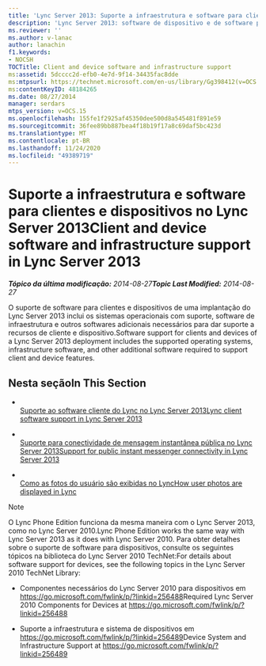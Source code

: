 ```yaml
---
title: 'Lync Server 2013: Suporte a infraestrutura e software para clientes e dispositivos'
description: 'Lync Server 2013: software de dispositivo e de software para cliente e infraestrutura.'
ms.reviewer: ''
ms.author: v-lanac
author: lanachin
f1.keywords:
- NOCSH
TOCTitle: Client and device software and infrastructure support
ms:assetid: 5dcccc2d-efb0-4e7d-9f14-34435fac8dde
ms:mtpsurl: https://technet.microsoft.com/en-us/library/Gg398412(v=OCS.15)
ms:contentKeyID: 48184265
ms.date: 08/27/2014
manager: serdars
mtps_version: v=OCS.15
ms.openlocfilehash: 155fe1f2925af45350dee500d8a545481f891e59
ms.sourcegitcommit: 36fee89bb887bea4f18b19f17a8c69daf5bc423d
ms.translationtype: MT
ms.contentlocale: pt-BR
ms.lasthandoff: 11/24/2020
ms.locfileid: "49389719"
---
```

# <a name="client-and-device-software-and-infrastructure-support-in-lync-server-2013"></a><span data-ttu-id="fb9bd-103">Suporte a infraestrutura e software para clientes e dispositivos no Lync Server 2013</span><span class="sxs-lookup"><span data-stu-id="fb9bd-103">Client and device software and infrastructure support in Lync Server 2013</span></span>

<div data-xmlns="http://www.w3.org/1999/xhtml">

<div class="topic" data-xmlns="http://www.w3.org/1999/xhtml" data-msxsl="urn:schemas-microsoft-com:xslt" data-cs="https://msdn.microsoft.com/">

<div data-asp="https://msdn2.microsoft.com/asp">



</div>

<div id="mainSection">

<div id="mainBody"><span data-ttu-id="fb9bd-104">

<span> </span></span><span class="sxs-lookup"><span data-stu-id="fb9bd-104">

<span> </span></span></span>

<span data-ttu-id="fb9bd-105">_**Tópico da última modificação:** 2014-08-27_</span><span class="sxs-lookup"><span data-stu-id="fb9bd-105">_**Topic Last Modified:** 2014-08-27_</span></span>

<span data-ttu-id="fb9bd-106">O suporte de software para clientes e dispositivos de uma implantação do Lync Server 2013 inclui os sistemas operacionais com suporte, software de infraestrutura e outros softwares adicionais necessários para dar suporte a recursos de cliente e dispositivo.</span><span class="sxs-lookup"><span data-stu-id="fb9bd-106">Software support for clients and devices of a Lync Server 2013 deployment includes the supported operating systems, infrastructure software, and other additional software required to support client and device features.</span></span>

<div>

## <a name="in-this-section"></a><span data-ttu-id="fb9bd-107">Nesta seção</span><span class="sxs-lookup"><span data-stu-id="fb9bd-107">In This Section</span></span>

  - <span></span>  
    [<span data-ttu-id="fb9bd-108">Suporte ao software cliente do Lync no Lync Server 2013</span><span class="sxs-lookup"><span data-stu-id="fb9bd-108">Lync client software support in Lync Server 2013</span></span>](lync-server-2013-lync-client-software-support.md)

  - <span></span>  
    [<span data-ttu-id="fb9bd-109">Suporte para conectividade de mensagem instantânea pública no Lync Server 2013</span><span class="sxs-lookup"><span data-stu-id="fb9bd-109">Support for public instant messenger connectivity in Lync Server 2013</span></span>](lync-server-2013-support-for-public-instant-messenger-connectivity.md)

  - <span></span>  
    [<span data-ttu-id="fb9bd-110">Como as fotos do usuário são exibidas no Lync</span><span class="sxs-lookup"><span data-stu-id="fb9bd-110">How user photos are displayed in Lync</span></span>](how-user-photos-are-displayed-in-lync.md)

<div>


> [!NOTE]  
> <span data-ttu-id="fb9bd-111">O Lync Phone Edition funciona da mesma maneira com o Lync Server 2013, como no Lync Server 2010.</span><span class="sxs-lookup"><span data-stu-id="fb9bd-111">Lync Phone Edition works the same way with Lync Server 2013 as it does with Lync Server 2010.</span></span> <span data-ttu-id="fb9bd-112">Para obter detalhes sobre o suporte de software para dispositivos, consulte os seguintes tópicos na biblioteca do Lync Server 2010 TechNet:</span><span class="sxs-lookup"><span data-stu-id="fb9bd-112">For details about software support for devices, see the following topics in the Lync Server 2010 TechNet Library:</span></span> 
> <UL>
> <LI>
> <P><span data-ttu-id="fb9bd-113">Componentes necessários do Lync Server 2010 para dispositivos em <A class=uri href="https://go.microsoft.com/fwlink/p/?linkid=256488">https://go.microsoft.com/fwlink/p/?linkid=256488</A></span><span class="sxs-lookup"><span data-stu-id="fb9bd-113">Required Lync Server 2010 Components for Devices at <A class=uri href="https://go.microsoft.com/fwlink/p/?linkid=256488">https://go.microsoft.com/fwlink/p/?linkid=256488</A></span></span></P>
> <LI>
> <P><span data-ttu-id="fb9bd-114">Suporte a infraestrutura e sistema de dispositivos em <A class=uri href="https://go.microsoft.com/fwlink/p/?linkid=256489">https://go.microsoft.com/fwlink/p/?linkid=256489</A></span><span class="sxs-lookup"><span data-stu-id="fb9bd-114">Device System and Infrastructure Support at <A class=uri href="https://go.microsoft.com/fwlink/p/?linkid=256489">https://go.microsoft.com/fwlink/p/?linkid=256489</A></span></span></P></LI></UL><span data-ttu-id="fb9bd-115">



</div>

</div>

</div>

<span> </span>

</div>

</div>

</span><span class="sxs-lookup"><span data-stu-id="fb9bd-115">



</div>

</div>

</div>

<span> </span>

</div>

</div>

</span></span></div>

